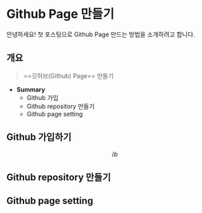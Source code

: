 
# Github Page 만들기

안녕하세요! 첫 포스팅으로 Github Page 만드는 방법을 소개하려고 합니다.

##  개요
> ==깃허브(Github) Page==  만들기
* **Summary**
    -  Github 가입
	-  Github repository 만들기
	- Github page setting
	
## Github 가입하기

$$
	/b
$$


## Github repository 만들기



## Github page setting


<!--stackedit_data:
eyJwcm9wZXJ0aWVzIjoidGl0bGU6IEdpdGh1YiDtjpjsnbTsp4
Ag66eM65Ok6riwXG50YWdzOiBHaXRodWJcbmRhdGU6ICcyMDIy
LTEwLTIxJ1xuIiwiaGlzdG9yeSI6WzE4ODkwMDgzODcsMjc5Mj
UxNjU4LC03MTM3NjgyMzgsNDk4NjcwMzM2XX0=
-->